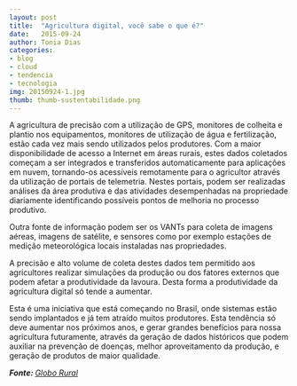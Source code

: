 ```yaml
---
layout: post
title:  "Agricultura digital, você sabe o que é?"
date:   2015-09-24
author: Tonia Dias
categories: 
- blog
- cloud
- tendencia
- tecnologia
img: 20150924-1.jpg
thumb: thumb-sustentabilidade.png
---
```


A agricultura de precisão com a utilização de GPS, monitores de colheita e plantio nos equipamentos, monitores de utilização de água e fertilização, estão cada vez mais sendo utilizados pelos produtores. Com a maior disponibilidade de acesso a Internet em áreas rurais, estes dados coletados começam a ser integrados e transferidos automaticamente para aplicações em nuvem, tornando-os acessíveis remotamente para o agricultor através da utilização de portais de telemetria. <!--more--> Nestes portais, podem ser realizadas análises da área produtiva e das atividades desempenhadas na propriedade diariamente identificando possíveis pontos de melhoria no processo produtivo.

Outra fonte de informação podem ser os VANTs para coleta de imagens aéreas, imagens de satélite, e sensores como por exemplo estações de medição meteorológica locais instaladas nas propriedades.

A precisão e alto volume de coleta destes dados tem permitido aos agricultores realizar simulações da produção ou dos fatores externos que podem afetar a produtividade da lavoura. Desta forma a produtividade da agricultura digital só tende a aumentar. 

Esta é uma iniciativa que está começando no Brasil, onde sistemas estão sendo implantados e já tem atraído muitos produtores. Esta tendência só deve aumentar nos próximos anos, e gerar grandes benefícios para nossa agricultura futuramente, através da geração de dados históricos que podem auxiliar na prevenção de doenças, melhor aproveitamento da produção, e geração de produtos de maior qualidade.

<i><b>Fonte: </b><a href="http://revistagloborural.globo.com/Tecnologia-no-Campo/noticia/2015/09/o-nascimento-da-agricultura-digital.html">Globo Rural</a></i>